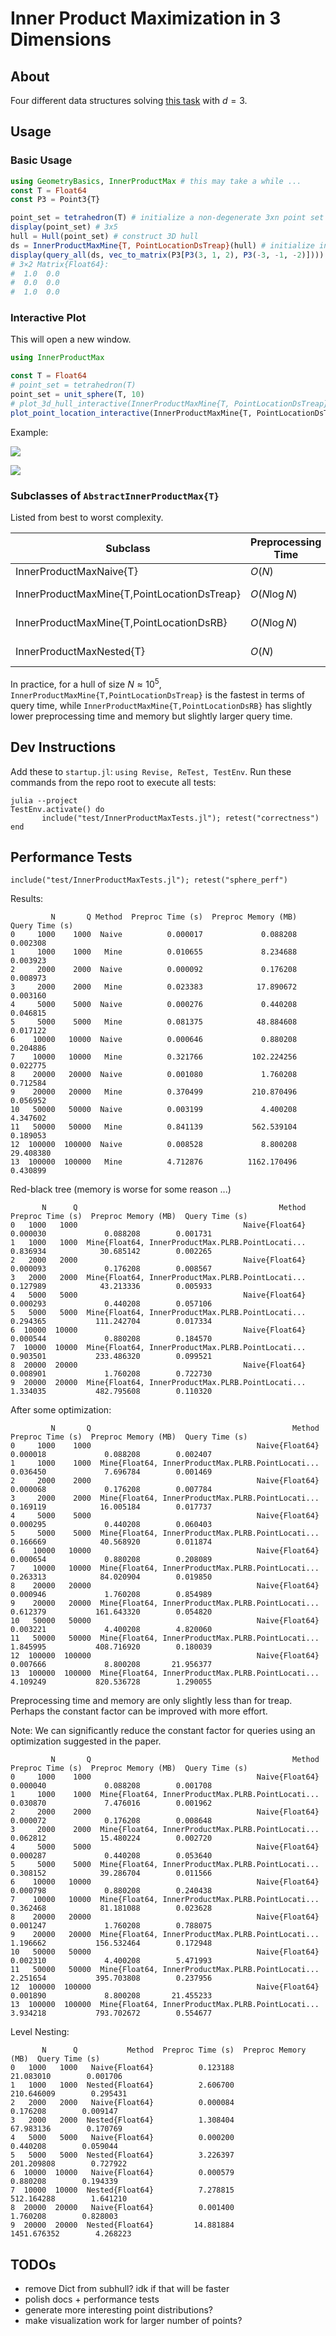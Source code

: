 # Inner Product Maximization in 3 Dimensions

## About

Four different data structures solving [this task](https://cstheory.stackexchange.com/questions/34503/maximizing-inner-product) with $d=3$.

## Usage

### Basic Usage

```julia
using GeometryBasics, InnerProductMax # this may take a while ...
const T = Float64
const P3 = Point3{T}

point_set = tetrahedron(T) # initialize a non-degenerate 3xn point set
display(point_set) # 3x5
hull = Hull(point_set) # construct 3D hull
ds = InnerProductMaxMine{T, PointLocationDsTreap}(hull) # initialize inner product maximization data structure
display(query_all(ds, vec_to_matrix(P3[P3(3, 1, 2), P3(-3, -1, -2)]))) # query max vector
# 3×2 Matrix{Float64}:
#  1.0  0.0
#  0.0  0.0
#  1.0  0.0
```

### Interactive Plot

This will open a new window.

```julia
using InnerProductMax

const T = Float64
# point_set = tetrahedron(T)
point_set = unit_sphere(T, 10)
# plot_3d_hull_interactive(InnerProductMaxMine{T, PointLocationDsTreap}, point_set)
plot_point_location_interactive(InnerProductMaxMine{T, PointLocationDsTreap}, point_set) 
```

Example:

![](assets/vis_iprod1.png)

![](assets/vis_iprod2.png)

### Subclasses of `AbstractInnerProductMax{T}`

Listed from best to worst complexity.

| Subclass                                      | Preprocessing Time | Preprocessing Memory | Query Time  |
| --------------------------------------------- | ------------------ | -------------------- | ----------- |
| InnerProductMaxNaive{T}                       | $O(N)$             | $O(N)$               | $O(N)$      |
| InnerProductMaxMine{T,PointLocationDsTreap}   | $O(N\log N)$       | $O(N\log N)$         | $O(\log N)$ |
| InnerProductMaxMine{T,PointLocationDsRB}      | $O(N\log N)$       | $O(N)$               | $O(\log N)$ |
| InnerProductMaxNested{T}                      | $O(N)$             | $O(N)$               | $O(\log N)$ |
 
In practice, for a hull of size $N\approx 10^5$, `InnerProductMaxMine{T,PointLocationDsTreap}` is the fastest in terms of query time, while `InnerProductMaxMine{T,PointLocationDsRB}` has slightly lower preprocessing time and memory but slightly larger query time.

## Dev Instructions

Add these to `startup.jl`: `using Revise, ReTest, TestEnv`. Run these commands from the repo root to execute all tests:

```
julia --project
TestEnv.activate() do 
       include("test/InnerProductMaxTests.jl"); retest("correctness")
end
```

## Performance Tests 

```
include("test/InnerProductMaxTests.jl"); retest("sphere_perf")
```

Results:

```
         N       Q Method  Preproc Time (s)  Preproc Memory (MB)  Query Time (s)
0     1000    1000  Naive          0.000017             0.088208        0.002308
1     1000    1000   Mine          0.010655             8.234688        0.003923
2     2000    2000  Naive          0.000092             0.176208        0.008973
3     2000    2000   Mine          0.023383            17.890672        0.003160
4     5000    5000  Naive          0.000276             0.440208        0.046815
5     5000    5000   Mine          0.081375            48.884608        0.017122
6    10000   10000  Naive          0.000646             0.880208        0.204886
7    10000   10000   Mine          0.321766           102.224256        0.022775
8    20000   20000  Naive          0.001080             1.760208        0.712584
9    20000   20000   Mine          0.370499           210.870496        0.056952
10   50000   50000  Naive          0.003199             4.400208        4.347602
11   50000   50000   Mine          0.841139           562.539104        0.189053
12  100000  100000  Naive          0.008528             8.800208       29.408380
13  100000  100000   Mine          4.712876          1162.170496        0.430899
```

Red-black tree (memory is worse for some reason ...)

```
       N      Q                                             Method  Preproc Time (s)  Preproc Memory (MB)  Query Time (s)
0   1000   1000                                     Naive{Float64}          0.000030             0.088208        0.001731
1   1000   1000  Mine{Float64, InnerProductMax.PLRB.PointLocati...          0.836934            30.685142        0.002265
2   2000   2000                                     Naive{Float64}          0.000093             0.176208        0.008567
3   2000   2000  Mine{Float64, InnerProductMax.PLRB.PointLocati...          0.127989            43.213336        0.005933
4   5000   5000                                     Naive{Float64}          0.000293             0.440208        0.057106
5   5000   5000  Mine{Float64, InnerProductMax.PLRB.PointLocati...          0.294365           111.242704        0.017334
6  10000  10000                                     Naive{Float64}          0.000544             0.880208        0.184570
7  10000  10000  Mine{Float64, InnerProductMax.PLRB.PointLocati...          0.903501           233.486320        0.099521
8  20000  20000                                     Naive{Float64}          0.008901             1.760208        0.722730
9  20000  20000  Mine{Float64, InnerProductMax.PLRB.PointLocati...          1.334035           482.795608        0.110320
```

After some optimization:

```
         N       Q                                             Method  Preproc Time (s)  Preproc Memory (MB)  Query Time (s)
0     1000    1000                                     Naive{Float64}          0.000018             0.088208        0.002407
1     1000    1000  Mine{Float64, InnerProductMax.PLRB.PointLocati...          0.036450             7.696784        0.001469
2     2000    2000                                     Naive{Float64}          0.000068             0.176208        0.007784
3     2000    2000  Mine{Float64, InnerProductMax.PLRB.PointLocati...          0.169119            16.005184        0.017737
4     5000    5000                                     Naive{Float64}          0.000295             0.440208        0.060403
5     5000    5000  Mine{Float64, InnerProductMax.PLRB.PointLocati...          0.166669            40.568920        0.011874
6    10000   10000                                     Naive{Float64}          0.000654             0.880208        0.208089
7    10000   10000  Mine{Float64, InnerProductMax.PLRB.PointLocati...          0.263313            84.020904        0.019850
8    20000   20000                                     Naive{Float64}          0.000946             1.760208        0.854989
9    20000   20000  Mine{Float64, InnerProductMax.PLRB.PointLocati...          0.612379           161.643320        0.054820
10   50000   50000                                     Naive{Float64}          0.003221             4.400208        4.820060
11   50000   50000  Mine{Float64, InnerProductMax.PLRB.PointLocati...          1.845995           408.716920        0.180039
12  100000  100000                                     Naive{Float64}          0.007666             8.800208       21.956377
13  100000  100000  Mine{Float64, InnerProductMax.PLRB.PointLocati...          4.109249           820.536728        1.290055
```

Preprocessing time and memory are only slightly less than for treap. Perhaps the constant factor can be improved with more effort.

Note: We can significantly reduce the constant factor for queries using an optimization suggested in the paper.

```
         N       Q                                             Method  Preproc Time (s)  Preproc Memory (MB)  Query Time (s)
0     1000    1000                                     Naive{Float64}          0.000040             0.088208        0.001708
1     1000    1000  Mine{Float64, InnerProductMax.PLRB.PointLocati...          0.030870             7.476016        0.001962
2     2000    2000                                     Naive{Float64}          0.000072             0.176208        0.008648
3     2000    2000  Mine{Float64, InnerProductMax.PLRB.PointLocati...          0.062812            15.480224        0.002720
4     5000    5000                                     Naive{Float64}          0.000287             0.440208        0.053640
5     5000    5000  Mine{Float64, InnerProductMax.PLRB.PointLocati...          0.308152            39.286704        0.011566
6    10000   10000                                     Naive{Float64}          0.000798             0.880208        0.240438
7    10000   10000  Mine{Float64, InnerProductMax.PLRB.PointLocati...          0.362468            81.181088        0.023628
8    20000   20000                                     Naive{Float64}          0.001247             1.760208        0.788075
9    20000   20000  Mine{Float64, InnerProductMax.PLRB.PointLocati...          1.196662           156.532464        0.172948
10   50000   50000                                     Naive{Float64}          0.002310             4.400208        5.471993
11   50000   50000  Mine{Float64, InnerProductMax.PLRB.PointLocati...          2.251654           395.703808        0.237956
12  100000  100000                                     Naive{Float64}          0.001890             8.800208       21.455233
13  100000  100000  Mine{Float64, InnerProductMax.PLRB.PointLocati...          3.934218           793.702672        0.554677
```

Level Nesting:

```
       N      Q           Method  Preproc Time (s)  Preproc Memory (MB)  Query Time (s)
0   1000   1000   Naive{Float64}          0.123188            21.083010        0.001706
1   1000   1000  Nested{Float64}          2.606700           210.646009        0.295431
2   2000   2000   Naive{Float64}          0.000084             0.176208        0.009147
3   2000   2000  Nested{Float64}          1.308404            67.983136        0.170769
4   5000   5000   Naive{Float64}          0.000200             0.440208        0.059044
5   5000   5000  Nested{Float64}          3.226397           201.209808        0.727922
6  10000  10000   Naive{Float64}          0.000579             0.880208        0.194339
7  10000  10000  Nested{Float64}          7.278815           512.164288        1.641210
8  20000  20000   Naive{Float64}          0.001400             1.760208        0.828003
9  20000  20000  Nested{Float64}         14.881884          1451.676352        4.268223
```

## TODOs

 - remove Dict from subhull? idk if that will be faster
 - polish docs + performance tests
 - generate more interesting point distributions?
 - make visualization work for larger number of points?
